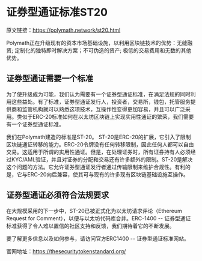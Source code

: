 # 证券型通证标准ST20

原文链接：https://polymath.network/st20.html

Polymath正在升级现有的资本市场基础设施，以利用区块链技术的优势：无缝融资; 定制化的独特即时解决方案；不可伪造的资产; 极低的交易费用和无数的其他优势。

## 证券型通证需要一个标准

为了使升级成为可能，我们认为需要有一个证券型通证标准，在满足法规的同时利用这些益处。有了标准，证券型通证发行人，投资者，交易所，钱包，托管服务提供商和监管机构就可以熟悉这项技术，互操作性变得更加容易，并且可以广泛采用。类似于ERC-20标准如何在以太坊区块链上实现实用性通证的繁荣，我们需要有一个证券型通证标准。

我们在Polymath建造的标准是ST-20。 ST-20是ERC-20的扩展，它引入了限制区块链通证转移的能力。ERC-20令牌没有任何转移限制，因此任何人都可以自由交易。这适用于所谓的实用性通证。但是，在处理证券时，所有证券持有人必须经过KYC/AML验证，并且对证券的分配和交易还有许多额外的限制。ST-20是解决这个问题的方法。它允许证券型通证发行者通过传输限制来维护合规性。有利的是，它与ERC-20向后兼容，使其可与现有的许多现有区块链基础设施互操作。

## 证券型通证必须符合法规要求

在大规模采用的下一步中，ST-20已被正式化为以太坊请求评论（Ethereum Request for Comment），以便与以太坊代码库合并。ERC-1400 -- 证券型通证标准获得了令人难以置信的社区支持和反馈，我们期待着它的不断发展。

要了解更多信息以及如何参与，请访问官方ERC1400 -- 证券型通证标准网站。

官网地址：https://thesecuritytokenstandard.org/